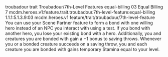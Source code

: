 <ability>
  <metadata>
    <class>troubadour</class>
    <feature_type>trait</feature_type>
    <file_dpath>Troubadour/7th-Level Features</file_dpath>
    <item_id>equal-billing</item_id>
    <item_index>03</item_index>
    <item_name>Equal Billing</item_name>
    <level>7</level>
    <scc>mcdm.heroes.v1:feature.trait.troubadour.7th-level-feature:equal-billing</scc>
    <scdc>1.1.1:5.1.3.9:03</scdc>
    <source>mcdm.heroes.v1</source>
    <type>feature/trait/troubadour/7th-level-feature</type>
  </metadata>
  <effects>
    <effect type="mundane">You can use your Scene Partner feature to form a bond with one willing hero instead of an NPC you interact with using a test. If you bond with another hero, you lose your existing bond with a hero.
Additionally, you and creatures you are bonded with gain a +1 bonus to saving throws. Whenever you or a bonded creature succeeds on a saving throw, you and each creature you are bonded with gains temporary Stamina equal to your level.</effect>
  </effects>
</ability>
